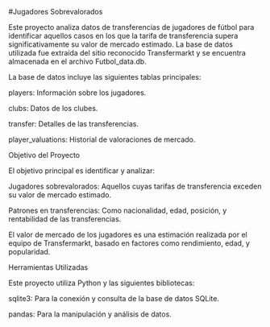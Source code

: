 #Jugadores Sobrevalorados

Este proyecto analiza datos de transferencias de jugadores de fútbol para identificar aquellos casos en los que la tarifa de transferencia supera significativamente su valor de mercado estimado. La base de datos utilizada fue extraída del sitio reconocido Transfermarkt y se encuentra almacenada en el archivo Futbol_data.db.

La base de datos incluye las siguientes tablas principales:

players: Información sobre los jugadores.

clubs: Datos de los clubes.

transfer: Detalles de las transferencias.

player_valuations: Historial de valoraciones de mercado.

Objetivo del Proyecto

El objetivo principal es identificar y analizar:

Jugadores sobrevalorados: Aquellos cuyas tarifas de transferencia exceden su valor de mercado estimado.

Patrones en transferencias: Como nacionalidad, edad, posición, y rentabilidad de las transferencias.

El valor de mercado de los jugadores es una estimación realizada por el equipo de Transfermarkt, basado en factores como rendimiento, edad, y popularidad.

Herramientas Utilizadas

Este proyecto utiliza Python y las siguientes bibliotecas:

sqlite3: Para la conexión y consulta de la base de datos SQLite.

pandas: Para la manipulación y análisis de datos.
